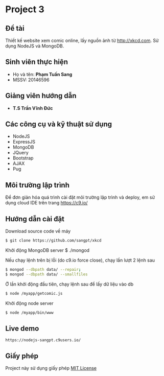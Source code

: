 Project 3
=========

## Đề tài
Thiết kế website xem comic online, lấy nguồn ảnh từ http://xkcd.com.
Sử dụng NodeJS và MongoDB.

## Sinh viên thực hiện
* Họ và tên: **Phạm Tuấn Sang**
* MSSV: 20146596

## Giảng viên hướng dẫn
* **T.S Trần Vĩnh Đức**

## Các công cụ và kỹ thuật sử dụng
* NodeJS
* ExpressJS
* MongoDB
* JQuery
* Bootstrap
* AJAX
* Pug

## Môi trường lập trình
Để đơn giản hóa quá trình cài đặt môi trường lập trình và deploy, em sử dụng cloud IDE trên trang https://c9.io/

## Hướng dẫn cài đặt

Download source code về máy
```sh
$ git clone https://github.com/sangpt/xkcd
```

Khởi động MongoDB server
$ ./mongod

Nếu chạy lệnh trên bị lỗi (do c9.io force close), chạy lần lượt 2 lệnh sau
```sh
$ mongod --dbpath data/ --repair;
$ mongod --dbpath data/ --smallfiles
```
Ở lần khởi động đầu tiên, chạy lệnh sau để lấy dữ liệu vào db
```sh
$ node /myapp/getcomic.js
```

Khởi động node server
```sh
$ node /myapp/bin/www
```

## Live demo
```
https://nodejs-sangpt.c9users.io/
```

## Giấy phép
Project này sử dụng giấy phép [MIT License](https://opensource.org/licenses/MIT)